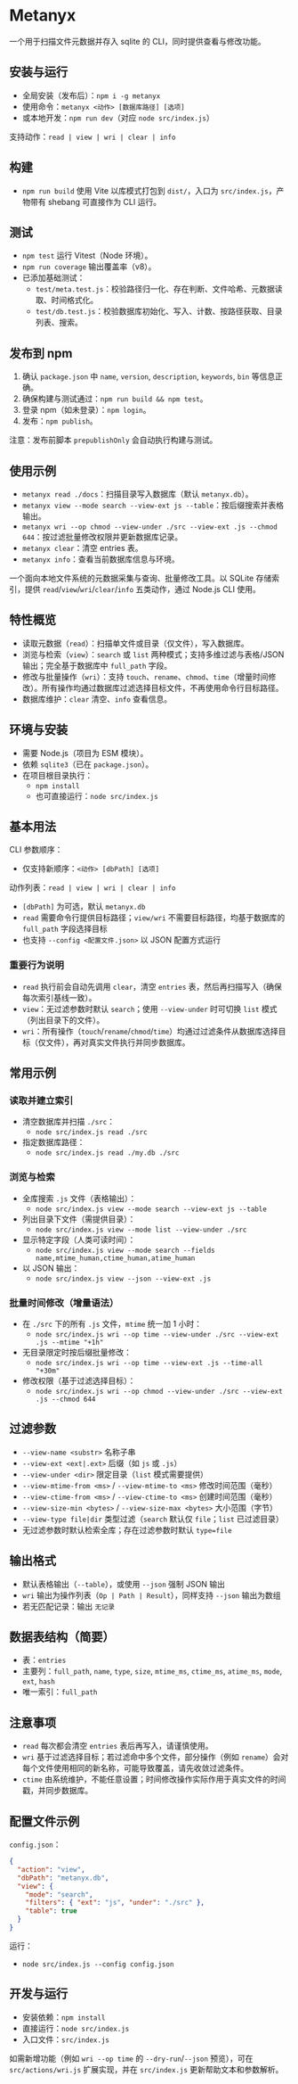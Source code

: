 # Metanyx

一个用于扫描文件元数据并存入 sqlite 的 CLI，同时提供查看与修改功能。

## 安装与运行

- 全局安装（发布后）：`npm i -g metanyx`
- 使用命令：`metanyx <动作> [数据库路径] [选项]`
- 或本地开发：`npm run dev`（对应 `node src/index.js`）

支持动作：`read | view | wri | clear | info`

## 构建

- `npm run build` 使用 Vite 以库模式打包到 `dist/`，入口为 `src/index.js`，产物带有 shebang 可直接作为 CLI 运行。

## 测试

- `npm test` 运行 Vitest（Node 环境）。
- `npm run coverage` 输出覆盖率（v8）。
- 已添加基础测试：
  - `test/meta.test.js`：校验路径归一化、存在判断、文件哈希、元数据读取、时间格式化。
  - `test/db.test.js`：校验数据库初始化、写入、计数、按路径获取、目录列表、搜索。

## 发布到 npm

1. 确认 `package.json` 中 `name`, `version`, `description`, `keywords`, `bin` 等信息正确。
2. 确保构建与测试通过：`npm run build && npm test`。
3. 登录 npm（如未登录）：`npm login`。
4. 发布：`npm publish`。

注意：发布前脚本 `prepublishOnly` 会自动执行构建与测试。

## 使用示例

- `metanyx read ./docs`：扫描目录写入数据库（默认 `metanyx.db`）。
- `metanyx view --mode search --view-ext js --table`：按后缀搜索并表格输出。
- `metanyx wri --op chmod --view-under ./src --view-ext .js --chmod 644`：按过滤批量修改权限并更新数据库记录。
- `metanyx clear`：清空 entries 表。
- `metanyx info`：查看当前数据库信息与环境。


一个面向本地文件系统的元数据采集与查询、批量修改工具。以 SQLite 存储索引，提供 `read`/`view`/`wri`/`clear`/`info` 五类动作，通过 Node.js CLI 使用。

## 特性概览
- 读取元数据（`read`）：扫描单文件或目录（仅文件），写入数据库。
- 浏览与检索（`view`）：`search` 或 `list` 两种模式；支持多维过滤与表格/JSON 输出；完全基于数据库中 `full_path` 字段。
- 修改与批量操作（`wri`）：支持 `touch`、`rename`、`chmod`、`time`（增量时间修改）。所有操作均通过数据库过滤选择目标文件，不再使用命令行目标路径。
- 数据库维护：`clear` 清空、`info` 查看信息。

## 环境与安装
- 需要 Node.js（项目为 ESM 模块）。
- 依赖 `sqlite3`（已在 `package.json`）。
- 在项目根目录执行：
  - `npm install`
  - 也可直接运行：`node src/index.js`

## 基本用法
CLI 参数顺序：
- 仅支持新顺序：`<动作> [dbPath] [选项]`

动作列表：`read | view | wri | clear | info`
- `[dbPath]` 为可选，默认 `metanyx.db`
- `read` 需要命令行提供目标路径；`view/wri` 不需要目标路径，均基于数据库的 `full_path` 字段选择目标
- 也支持 `--config <配置文件.json>` 以 JSON 配置方式运行

### 重要行为说明
- `read` 执行前会自动先调用 `clear`，清空 `entries` 表，然后再扫描写入（确保每次索引基线一致）。
- `view`：无过滤参数时默认 `search`；使用 `--view-under` 时可切换 `list` 模式（列出目录下的文件）。
- `wri`：所有操作（`touch`/`rename`/`chmod`/`time`）均通过过滤条件从数据库选择目标（仅文件），再对真实文件执行并同步数据库。

## 常用示例
### 读取并建立索引
- 清空数据库并扫描 `./src`：
  - `node src/index.js read ./src`
- 指定数据库路径：
  - `node src/index.js read ./my.db ./src`

### 浏览与检索
- 全库搜索 `.js` 文件（表格输出）：
  - `node src/index.js view --mode search --view-ext js --table`
- 列出目录下文件（需提供目录）：
  - `node src/index.js view --mode list --view-under ./src`
- 显示特定字段（人类可读时间）：
  - `node src/index.js view --mode search --fields name,mtime_human,ctime_human,atime_human`
- 以 JSON 输出：
  - `node src/index.js view --json --view-ext .js`

### 批量时间修改（增量语法）
- 在 `./src` 下的所有 `.js` 文件，`mtime` 统一加 1 小时：
  - `node src/index.js wri --op time --view-under ./src --view-ext .js --mtime "+1h"`
- 无目录限定时按后缀批量修改：
  - `node src/index.js wri --op time --view-ext .js --time-all "+30m"`
- 修改权限（基于过滤选择目标）：
  - `node src/index.js wri --op chmod --view-under ./src --view-ext .js --chmod 644`

## 过滤参数
- `--view-name <substr>` 名称子串
- `--view-ext <ext|.ext>` 后缀（如 `js` 或 `.js`）
- `--view-under <dir>` 限定目录（`list` 模式需要提供）
- `--view-mtime-from <ms>` / `--view-mtime-to <ms>` 修改时间范围（毫秒）
- `--view-ctime-from <ms>` / `--view-ctime-to <ms>` 创建时间范围（毫秒）
- `--view-size-min <bytes>` / `--view-size-max <bytes>` 大小范围（字节）
- `--view-type file|dir` 类型过滤（`search` 默认仅 `file`；`list` 已过滤目录）
- 无过滤参数时默认检索全库；存在过滤参数时默认 `type=file`

## 输出格式
- 默认表格输出（`--table`），或使用 `--json` 强制 JSON 输出
- `wri` 输出为操作列表（`Op | Path | Result`），同样支持 `--json` 输出为数组
- 若无匹配记录：输出 `无记录`

## 数据表结构（简要）
- 表：`entries`
- 主要列：`full_path`, `name`, `type`, `size`, `mtime_ms`, `ctime_ms`, `atime_ms`, `mode`, `ext`, `hash`
- 唯一索引：`full_path`

## 注意事项
- `read` 每次都会清空 `entries` 表后再写入，请谨慎使用。
- `wri` 基于过滤选择目标；若过滤命中多个文件，部分操作（例如 `rename`）会对每个文件使用相同的新名称，可能导致覆盖，请先收敛过滤条件。
- `ctime` 由系统维护，不能任意设置；时间修改操作实际作用于真实文件的时间戳，并同步数据库。

## 配置文件示例
`config.json`：
```json
{
  "action": "view",
  "dbPath": "metanyx.db",
  "view": {
    "mode": "search",
    "filters": { "ext": "js", "under": "./src" },
    "table": true
  }
}
```
运行：
- `node src/index.js --config config.json`

## 开发与运行
- 安装依赖：`npm install`
- 直接运行：`node src/index.js`
- 入口文件：`src/index.js`

如需新增功能（例如 `wri --op time` 的 `--dry-run`/`--json` 预览），可在 `src/actions/wri.js` 扩展实现，并在 `src/index.js` 更新帮助文本和参数解析。